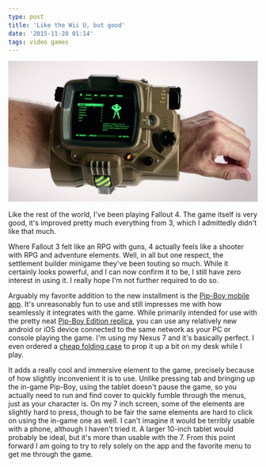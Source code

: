 ```yaml
---
type: post
title: 'Like the Wii U, but good'
date: '2015-11-20 01:14'
tags: video games
---
```

![Fallout 4 Pip Boy Addon](/images/2015/11/fallout-4-pip-boy.png)

Like the rest of the world, I've been playing Fallout 4. The game itself is very good, it's improved pretty much everything from 3, which I admittedly didn't like that much.

Where Fallout 3 felt like an RPG with guns, 4 actually feels like a shooter with RPG and adventure elements. Well, in all but one respect, the settlement builder minigame they've been touting so much. While it certainly looks powerful, and I can now confirm it to be, I still have zero interest in using it. I really hope I'm not further required to do so.

Arguably my favorite addition to the new installment is the [Pip-Boy mobile app][1]. It's unreasonably fun to use and still impresses me with how seamlessly it integrates with the game. While primarily intended for use with the pretty neat [Pip-Boy Edition replica][2], you can use any relatively new android or iOS device connected to the same network as your PC or console playing the game. I'm using my Nexus 7 and it's basically perfect. I even ordered a [cheap folding case][3] to prop it up a bit on my desk while I play.

It adds a really cool and immersive element to the game, precisely because of how slightly inconvenient it is to use. Unlike pressing tab and bringing up the in-game Pip-Boy, using the tablet doesn't pause the game, so you actually need to run and find cover to quickly fumble through the menus, just as your character is. On my 7 inch screen, some of the elements are slightly hard to press, though to be fair the same elements are hard to click on using the in-game one as well. I can't imagine it would be terribly usable with a phone, although I haven't tried it. A larger 10-inch tablet would probably be ideal, but it's more than usable with the 7. From this point forward I am going to try to rely solely on the app and the favorite menu to get me through the game.

[1]: https://play.google.com/store/apps/details?id=com.bethsoft.falloutcompanionapp "Google Play Store"
[2]: http://store.bethsoft.com/fallout-4-pip-boy-edition.html "The Bethesda Store"
[3]: http://www.amazon.com/gp/product/B00EAJ66E6?psc=1&redirect=true&ref_=od_aui_detailpages00 "Amazon"
